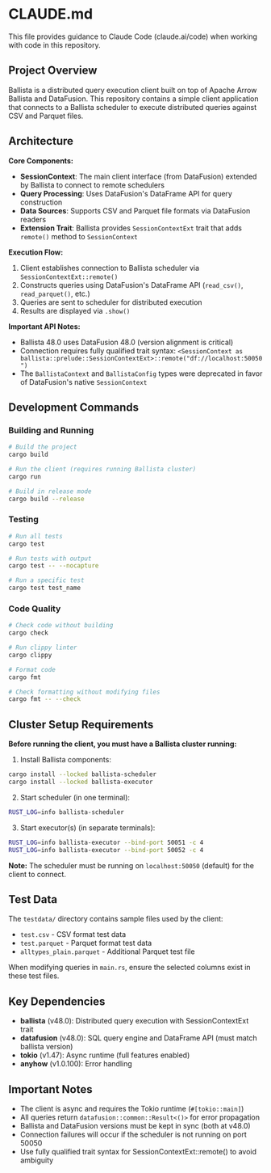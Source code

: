 # CLAUDE.md

This file provides guidance to Claude Code (claude.ai/code) when working with code in this repository.

## Project Overview

Ballista is a distributed query execution client built on top of Apache Arrow Ballista and DataFusion. This repository contains a simple client application that connects to a Ballista scheduler to execute distributed queries against CSV and Parquet files.

## Architecture

**Core Components:**
- **SessionContext**: The main client interface (from DataFusion) extended by Ballista to connect to remote schedulers
- **Query Processing**: Uses DataFusion's DataFrame API for query construction
- **Data Sources**: Supports CSV and Parquet file formats via DataFusion readers
- **Extension Trait**: Ballista provides `SessionContextExt` trait that adds `remote()` method to `SessionContext`

**Execution Flow:**
1. Client establishes connection to Ballista scheduler via `SessionContextExt::remote()`
2. Constructs queries using DataFusion's DataFrame API (`read_csv()`, `read_parquet()`, etc.)
3. Queries are sent to scheduler for distributed execution
4. Results are displayed via `.show()`

**Important API Notes:**
- Ballista 48.0 uses DataFusion 48.0 (version alignment is critical)
- Connection requires fully qualified trait syntax: `<SessionContext as ballista::prelude::SessionContextExt>::remote("df://localhost:50050")`
- The `BallistaContext` and `BallistaConfig` types were deprecated in favor of DataFusion's native `SessionContext`

## Development Commands

### Building and Running

```bash
# Build the project
cargo build

# Run the client (requires running Ballista cluster)
cargo run

# Build in release mode
cargo build --release
```

### Testing

```bash
# Run all tests
cargo test

# Run tests with output
cargo test -- --nocapture

# Run a specific test
cargo test test_name
```

### Code Quality

```bash
# Check code without building
cargo check

# Run clippy linter
cargo clippy

# Format code
cargo fmt

# Check formatting without modifying files
cargo fmt -- --check
```

## Cluster Setup Requirements

**Before running the client, you must have a Ballista cluster running:**

1. Install Ballista components:
```bash
cargo install --locked ballista-scheduler
cargo install --locked ballista-executor
```

2. Start scheduler (in one terminal):
```bash
RUST_LOG=info ballista-scheduler
```

3. Start executor(s) (in separate terminals):
```bash
RUST_LOG=info ballista-executor --bind-port 50051 -c 4
RUST_LOG=info ballista-executor --bind-port 50052 -c 4
```

**Note:** The scheduler must be running on `localhost:50050` (default) for the client to connect.

## Test Data

The `testdata/` directory contains sample files used by the client:
- `test.csv` - CSV format test data
- `test.parquet` - Parquet format test data
- `alltypes_plain.parquet` - Additional Parquet test file

When modifying queries in `main.rs`, ensure the selected columns exist in these test files.

## Key Dependencies

- **ballista** (v48.0): Distributed query execution with SessionContextExt trait
- **datafusion** (v48.0): SQL query engine and DataFrame API (must match ballista version)
- **tokio** (v1.47): Async runtime (full features enabled)
- **anyhow** (v1.0.100): Error handling

## Important Notes

- The client is async and requires the Tokio runtime (`#[tokio::main]`)
- All queries return `datafusion::common::Result<()>` for error propagation
- Ballista and DataFusion versions must be kept in sync (both at v48.0)
- Connection failures will occur if the scheduler is not running on port 50050
- Use fully qualified trait syntax for SessionContextExt::remote() to avoid ambiguity
